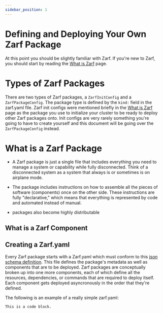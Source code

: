 ```yaml
---
sidebar_position: 1
---
```


# Defining and Deploying Your Own Zarf Package

At this point you should be slightly familiar with Zarf.  If you're new to Zarf, you should start by reading the [What is Zarf](../zarf-overview/what-is-zarf) page.


# Types of Zarf Packages
There are two types of Zarf packages, a `ZarfInitConfig` and a `ZarfPackageConfig`. The package type is defined by the `kind:` field in the zarf.yaml file. Zarf init configs were mentioned briefly in the [What is Zarf](../zarf-overview/what-is-zarf) page as the package you use to initialize your cluster to be ready to deploy other Zarf packages onto. Init configs are very rarely something you're going to have to create yourself and this document will be going over the `ZarfPackageConfig` instead.


# What is a Zarf Package
* A Zarf package is just a single file that includes everything you need to manage a system or capability while fully disconnected. Think of a disconnected system as a system that always is or sometimes is on airplane mode.

* The package includes instructions on how to assemble all the pieces of software (components) once on the other side. These instructions are fully "declarative," which means that everything is represented by code and automated instead of manual.

*  packages also become highly distributable

## What is a Zarf Component

## Creating a Zarf.yaml
Every Zarf package starts with a Zarf.yaml which must conform to this [json schema definition](https://github.com/defenseunicorns/zarf/blob/master/zarf.schema.json). This file defines the package's metadata as well as components that are to be deployed. Zarf packages are conceptually broken up into one more components, each of which define all the resources, dependencies, or commands that are required to deploy itself. Each component gets deployed asyncronously in the order that they're defined.


The following is an example of a really simple zarf.yaml:
```
This is a code block.

```
